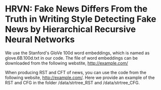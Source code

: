 # HRVN: Fake News Differs From the Truth in Writing Style Detecting Fake News by Hierarchical Recursive Neural Networks

We use the Stanford's GloVe 100d word embeddings, which is named as glove.6B.100d.txt in our code. The file of word embeddings can be downloaded from the following webstite, <a href="http://example.com/">http://example.com/</a>


When producing RST and CFT of news, you can use the code from the following website, <a href="http://example.com/">http://example.com/</a>. Here we provide an example of the RST and CFG in the folder /data/strtree_RST and /data/strtree_CFG.

